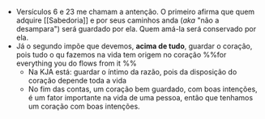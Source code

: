 - Versículos 6 e 23 me chamam a antenção. O primeiro afirma que quem adquire [[Sabedoria]] e por seus caminhos anda (*aka* "não a desampara") será guardado por ela. Quem amá-la será conservado por ela. 
- Já o segundo impõe que devemos, **acima de tudo**, guardar o coração, pois tudo o qu fazemos na vida tem origem no coração %%for everything you do flows from it %%
	- Na KJA está: guardar o íntimo da razão, pois da disposição do coração depende toda a vida
	- No fim das contas, um coração bem guardado, com boas intenções, é um fator  importante na vida de uma pessoa, então que tenhamos um coração com boas intenções.